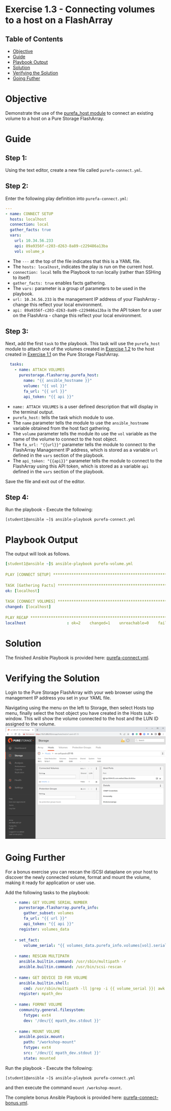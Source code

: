 # Exercise 1.3 - Connecting volumes to a host on a FlashArray

## Table of Contents

- [Objective](#objective)
- [Guide](#guide)
- [Playbook Output](#playbook-outbook)
- [Solution](#solution)
- [Verifying the Solution](#verifying-the-solution)
- [Going Futher](#going-further)

# Objective

Demonstrate the use of the [purefa_host module](https://docs.ansible.com/ansible/latest/collections/purestorage/flasharray/purefa_host_module.html) to connect an existing volume to a host on a Pure Storage FlashArray.

# Guide

## Step 1:

Using the text editor, create a new file called `purefa-connect.yml`.

## Step 2:

Enter the following play definition into `purefa-connect.yml`:

``` yaml
---
- name: CONNECT SETUP
  hosts: localhost
  connection: local
  gather_facts: true
  vars:
    url: 10.34.56.233
    api: 89a9356f-c203-d263-8a89-c229486a13ba
    vol: volume_a
```

- The `---` at the top of the file indicates that this is a YAML file.
- The `hosts: localhost`, indicates the play is run on the current host.
- `connection: local` tells the Playbook to run locally (rather than SSHing to itself)
- `gather_facts: true` enables facts gathering.  
- The `vars:` parameter is a group of parameters to be used in the playbook.
- `url: 10.34.56.233` is the management IP address of your FlashArray - change this reflect your local environment.
- `api: 89a9356f-c203-d263-8a89-c229486a13ba` is the API token for a user on the FlashArra - change this reflect your local environment.

## Step 3:

Next, add the first `task` to the playbook. This task will use the `purefa_host` module to attach one of the volumes created in [Exercise 1.2](../1.2-add-volumes) to the host created in [Exercise 1.1](../1.1-add-host) on the Pure Storage FlashArray.

``` yaml
  tasks:
    - name: ATTACH VOLUMES
      purestorage.flasharray.purefa_host:
        name: "{{ ansible_hostname }}"
        volume: "{{ vol }}"
        fa_url: "{{ url }}"
        api_token: "{{ api }}"
```

- `name: ATTACH VOLUMES` is a user defined description that will display in the terminal output.
- `purefa_host:` tells the task which module to use.
- The `name` parameter tells the module to use the `ansible_hostname` variable obtained from the host fact gathering.
- The `volume` parameter tells the module ito use the `vol` variable as the name of the volume to connect to the host object.
- The `fa_url: "{{url}}"` parameter tells the module to connect to the FlashArray Management IP address, which is stored as a variable `url` defined in the `vars` section of the playbook.
- The `api_token: "{{api}}"` parameter tells the module to connect to the FlashArray using this API token, which is stored as a variable `api` defined in the `vars` section of the playbook.

Save the file and exit out of the editor.

## Step 4:

Run the playbook - Execute the following:

```
[student1@ansible ~]$ ansible-playbook purefa-connect.yml
```

# Playbook Output

The output will look as follows.

```yaml
[student1@ansible ~]$ ansible-playbook purefa-volume.yml

PLAY [CONNECT SETUP] ****************************************************************************************************

TASK [Gathering Facts] **************************************************************************************************
ok: [localhost]

TASK [CONNECT VOLUMES] **************************************************************************************************
changed: [localhost]

PLAY RECAP **************************************************************************************************************
localhost                  : ok=2    changed=1    unreachable=0    failed=0    skipped=0    rescued=0    ignored=0
```

# Solution

The finished Ansible Playbook is provided here: [purefa-connect.yml](https://github.com/PureStorage-OpenConnect/ansible-workshop/blob/master/1.3-connect-volumes/purefa-connect.yml).

# Verifying the Solution

Login to the Pure Storage FlashArray with your web browser using the management IP address you set in your YAML file.

Navigating using the menu on the left to Storage, then select Hosts top menu, finally select the host object you have created in the Hosts sub-window. This will show the volume connected to the host and the LUN ID assigned to the volume.![connections](connections.png)

# Going Further

For a bonus exercise you can rescan the iSCSI dataplane on your host to discover the newly connected volume, format and mount the volume, making it ready for application or user use.

Add the following tasks to the playbook:

```yaml
    - name: GET VOLUME SERIAL NUMBER
      purestorage.flasharray.purefa_info:
        gather_subset: volumes
        fa_url: "{{ url }}"
        api_token: "{{ api }}"
      register: volumes_data

    - set_fact:
        volume_serial: "{{ volumes_data.purefa_info.volumes[vol].serial }}"

    - name: RESCAN MULTIPATH
      ansible.builtin.command: /usr/sbin/multipath -r
      ansible.builtin.command: /usr/bin/scsi-rescan

    - name: GET DEVICE ID FOR VOLUME
      ansible.builtin.shell:
        cmd: /usr/sbin/multipath -ll |grep -i {{ volume_serial }}| awk '{print $2}'
      register: mpath_dev

    - name: FORMAT VOLUME
      community.general.filesystem:
        fstype: ext4
        dev: '/dev/{{ mpath_dev.stdout }}'

    - name: MOUNT VOLUME
      ansible.posix.mount:
        path: "/workshop-mount"
        fstype: ext4
        src: '/dev/{{ mpath_dev.stdout }}'
        state: mounted
```

Run the playbook - Execute the following:

```
[student1@ansible ~]$ ansible-playbook purefa-connect.yml
```

and then execute the command `mount /workshop-mount`.

The complete bonus Ansible Playbook is provided here: [purefa-connect-bonus.yml](https://github.com/PureStorage-OpenConnect/ansible-workshop/blob/master/1.3-connect-volumes/purefa-connect-bonus.yml).

